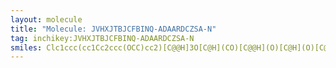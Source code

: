 ```yaml
---
layout: molecule
title: "Molecule: JVHXJTBJCFBINQ-ADAARDCZSA-N"
tag: inchikey:JVHXJTBJCFBINQ-ADAARDCZSA-N
smiles: Clc1ccc(cc1Cc2ccc(OCC)cc2)[C@@H]3O[C@H](CO)[C@@H](O)[C@H](O)[C@H]3O
---
```

